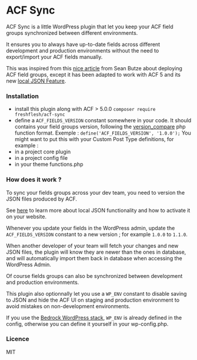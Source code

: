 ACF Sync
===============

ACF Sync is a little WordPress plugin that let you keep your ACF field groups synchronized between different environments.

It ensures you to always have up-to-date fields across different development and production environments without the need to export/import your ACF fields manually.

This was inspired from this [nice article](http://seanbutze.com/automated-exporting-for-advanced-custom-fields/) from Sean Butze about deploying ACF field groups, except it has been adapted to work with ACF 5 and its new [local JSON Feature](http://www.advancedcustomfields.com/resources/local-json/).


### Installation

- install this plugin along with ACF > 5.0.0 `composer require freshflesh/acf-sync`
- define a `ACF_FIELDS_VERSION` constant somewhere in your code. It should contains your field groups version, following the [version_compare](http://php.net/manual/en/function.version-compare.php) php function format. Exemple : `define('ACF_FIELDS_VERSION', '1.0.0');`
You might want to put this with your Custom Post Type definitions, for example : 
 - in a project core plugin
 - in a project config file
 - in your theme functions.php


### How does it work ?

To sync your fields groups across your dev team, you need to version the JSON files produced by ACF.

See [here](http://www.advancedcustomfields.com/resources/local-json/) to learn more about local JSON functionality and how to activate it on your website.

Whenever you update your fields in the WordPress admin, update the `ACF_FIELDS_VERSION` constant to a new version ; for example `1.0.0` to `1.1.0`.

When another developer of your team will fetch your changes and new JSON files, the plugin will know they are newer than the ones in database, and will automatically import them back in database when accessing the WordPress Admin.

Of course fields groups can also be synchronized between development and production environments.

This plugin also optionnally let you use a `WP_ENV` constant to disable saving to JSON and hide the ACF UI on staging and production environment to avoid mistakes on non-development environments.

If you use the [Bedrock WordPress stack](http://roots.io/wordpress-stack/), `WP_ENV` is already defined in the config, otherwise you can define it yourself in your wp-config.php.


### Licence

MIT



